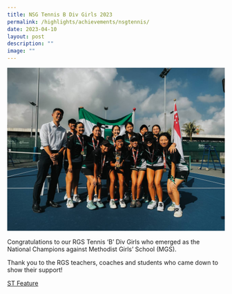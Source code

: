 ```yaml
---
title: NSG Tennis B Div Girls 2023
permalink: /highlights/achievements/nsgtennis/
date: 2023-04-10
layout: post
description: ""
image: ""
---
```

![National School Games 2023, Tennis](/images/tennis23.jpg)

Congratulations to our RGS Tennis ‘B’ Div Girls who emerged as the National Champions against Methodist Girls’ School (MGS).

Thank you to the RGS teachers, coaches and students who came down to show their support!

[ST Feature](https://www.straitstimes.com/sport/schools/school-sports-raffles-girls-school-are-tennis-champions-again)